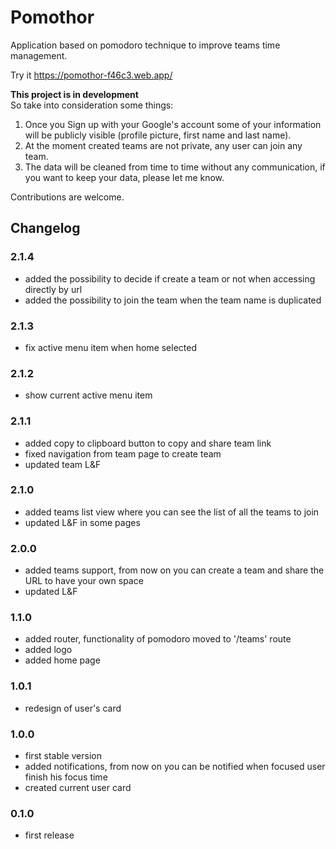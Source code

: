 # Pomothor
Application based on pomodoro technique to improve teams time management.

Try it https://pomothor-f46c3.web.app/

**This project is in development**  
So take into consideration some things:  

1. Once you Sign up with your Google's account some of your information will be publicly visible (profile picture, first name and last name).
2. At the moment created teams are not private, any user can join any team.
3. The data will be cleaned from time to time without any communication, if you want to keep your data, please let me know.

Contributions are welcome.

## Changelog

### 2.1.4
* added the possibility to decide if create a team or not when accessing directly by url
* added the possibility to join the team when the team name is duplicated

### 2.1.3
* fix active menu item when home selected

### 2.1.2
* show current active menu item

### 2.1.1
* added copy to clipboard button to copy and share team link
* fixed navigation from team page to create team
* updated team L&F

### 2.1.0
* added teams list view where you can see the list of all the teams to join
* updated L&F in some pages

### 2.0.0
* added teams support, from now on you can create a team and share the URL to have your own space
* updated L&F

### 1.1.0
* added router, functionality of pomodoro moved to '/teams' route
* added logo
* added home page

### 1.0.1
* redesign of user's card

### 1.0.0
* first stable version
* added notifications, from now on you can be notified when focused user finish his focus time
* created current user card

### 0.1.0
* first release
